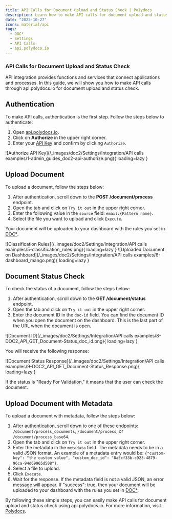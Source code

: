 ```yaml
---
title: API Calls for Document Upload and Status Check | Polydocs
description: Learn how to make API calls for document upload and status check using api.polydocs.io. Follow the step-by-step guide to authenticate and upload documents with metadata.
date: "2022-10-27"
icons: material/api
tags:
  - DOC²
  - Settings
  - API Calls
  - api.polydocs.io
---
```


### API Calls for Document Upload and Status Check

API integration provides functions and services that connect applications and processes. In this guide, we will show you how to make API calls through api.polydocs.io for document upload and status check.

## Authentication

To make API calls, authentication is the first step. Follow the steps below to authenticate:

1. Open [api.polydocs.io](https://api.polydocs.io/docs).
2. Click on **Authorize** in the upper right corner.
3. Enter your [API Key](/doc2/settings/integration/api-integration/) and confirm by clicking `Authorize`.

![Authorize API Key](/_images/doc2/Settings/Integration/API calls examples/1-admin_guides_doc2-api-authorize.png){ loading=lazy }

## Upload Document

To upload a document, follow the steps below:

1. After authentication, scroll down to the **POST /document/process** endpoint.
2. Open the tab and click on `Try it out` in the upper right corner.
3. Enter the following value in the `source` field: `email:{Pattern name}`.
4. Select the file you want to upload and click `Execute`.

Your document will be uploaded to your dashboard with the rules you set in [DOC²](https://app.polydocs.io/settings/classify-extract).

![Classification Rules](/_images/doc2/Settings/Integration/API calls examples/5-classification_rules.png){ loading=lazy }
![Uploaded Document on Dashboard](/_images/doc2/Settings/Integration/API calls examples/6-dashboard_mango.png){ loading=lazy }

## Document Status Check

To check the status of a document, follow the steps below:

1. After authentication, scroll down to the **GET /document/status** endpoint.
2. Open the tab and click on `Try it out` in the upper right corner.
3. Enter the document ID in the `doc-id` field. You can find the document ID when you open the document on the dashboard. This is the last part of the URL when the document is open.

![Document ID](/_images/doc2/Settings/Integration/API calls examples/8-DOC2_API_GET_Document-Status_doc_id.png){ loading=lazy }

You will receive the following response:

![Document Status Response](/_images/doc2/Settings/Integration/API calls examples/9-DOC2_API_GET_Document-Status_Response.png){ loading=lazy }

If the status is "Ready For Validation," it means that the user can check the document.

## Upload Document with Metadata

To upload a document with metadata, follow the steps below:

1. After authentication, scroll down to one of these endpoints: `/document/process_documents`, `/document/process`, or `/document/process_base64`.
2. Open the tab and click on `Try it out` in the upper right corner.
3. Enter the metadata in the `metadata` field. The metadata needs to be in a valid JSON format. An example of a metadata entry would be: `{"custom-key": "the custom value", "custom_doc_id": "8a5cf33b-c923-4879-96ca-94d69965d508"}`.
4. Select a file to upload.
5. Click `Execute`.
6. Wait for the response. If the metadata field is not a valid JSON, an error message will appear. If "success": true, then your document will be uploaded to your dashboard with the rules you set in [DOC²](https://app.polydocs.io/settings/classify-extract).

By following these simple steps, you can easily make API calls for document upload and status check using api.polydocs.io. For more information, visit [Polydocs](https://polydocs.io/).
